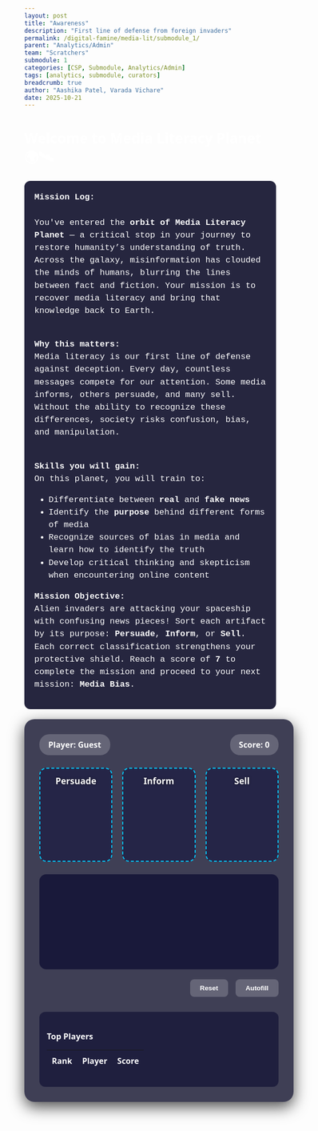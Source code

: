 ```yaml
---
layout: post
title: "Awareness"
description: "First line of defense from foreign invaders"
permalink: /digital-famine/media-lit/submodule_1/
parent: "Analytics/Admin"
team: "Scratchers"
submodule: 1
categories: [CSP, Submodule, Analytics/Admin]
tags: [analytics, submodule, curators]
breadcrumb: true
author: "Aashika Patel, Varada Vichare"
date: 2025-10-21
---
```


# Welcome to Media Literacy Planet 🌍🛰️

<div class="intro-text">
  <strong>Mission Log:</strong><br><br>
  You've entered the <strong>orbit of Media Literacy Planet</strong> — a critical stop in your journey to restore humanity’s understanding of truth. Across the galaxy, misinformation has clouded the minds of humans, blurring the lines between fact and fiction. Your mission is to recover media literacy and bring that knowledge back to Earth. <br><br>

  <strong>Why this matters:</strong><br>
  Media literacy is our first line of defense against deception. Every day, countless messages compete for our attention. Some media informs, others persuade, and many sell. Without the ability to recognize these differences, society risks confusion, bias, and manipulation.<br><br>

  <strong>Skills you will gain:</strong><br>
  On this planet, you will train to:
  <ul>
    <li>Differentiate between <strong>real</strong> and <strong>fake news</strong></li>
    <li>Identify the <strong>purpose</strong> behind different forms of media</li>
    <li>Recognize sources of bias in media and learn how to identify the truth</li>
    <li>Develop critical thinking and skepticism when encountering online content</li>
  </ul>

  <strong>Mission Objective:</strong><br>
  Alien invaders are attacking your spaceship with confusing news pieces! Sort each artifact by its purpose: <strong>Persuade</strong>, <strong>Inform</strong>, or <strong>Sell</strong>. Each correct classification strengthens your protective shield. Reach a score of <strong>7</strong> to complete the mission and proceed to your next mission: <strong>Media Bias</strong>.
</div>

<style>
body {
  min-height: 100vh;
  background: url('https://img.freepik.com/free-vector/space-ship-window-with-space-planets-stars-cartoon-vector-illustration_1284-16119.jpg') no-repeat center center fixed;
  background-size: cover;
  font-family: system-ui, -apple-system, sans-serif;
  color: #ffffff;
  overflow-x: hidden;
}

.intro-text {
  background: rgba(0,0,30,0.85);
  padding: 20px;
  border-radius: 12px;
  font-family: 'Courier New', monospace;
  font-size: 1.05rem;
  margin-bottom: 20px;
  line-height: 1.5;
}

.game-screen {
  position: relative;
  width: 900px;
  max-width: 95%;
  margin: 20px auto;
  background: rgba(0,0,30,0.75);
  border-radius: 20px;
  padding: 30px;
  box-shadow: 0 10px 30px rgba(0,0,0,0.7);
}

.game-header {
  display: flex;
  justify-content: space-between;
  align-items: center;
  margin-bottom: 25px;
}

.info-pill {
  background: rgba(255,255,255,0.2);
  padding: 10px 18px;
  border-radius: 20px;
  font-weight: 700;
  font-size: 1rem;
}

.bins-container {
  display: flex;
  justify-content: space-around;
  margin: 25px 0;
  gap: 20px;
}

.bin {
  flex: 1;
  min-height: 160px;
  background: rgba(0,0,50,0.4);
  border: 2px dashed #00ccff;
  border-radius: 14px;
  padding: 12px;
  display: flex;
  flex-direction: column;
  align-items: center;
  transition: all 0.3s ease;
}

.bin.highlight {
  background: rgba(0,204,255,0.25);
  border-color: #00f;
  transform: translateY(-2px);
}

.bin-label {
  font-weight: 800;
  font-size: 1.1rem;
  margin-bottom: 12px;
  text-shadow: 0 0 4px #00000099;
}

.artifacts-area {
  display: flex;
  flex-wrap: wrap;
  gap: 18px;
  background: rgba(0,0,40,0.6);
  padding: 25px;
  border-radius: 14px;
  min-height: 140px;
  justify-content: center;
}

.artifact {
  width: 140px;
  height: 90px;
  padding: 10px;
  background: #111133;
  border-radius: 10px;
  box-shadow: 0 2px 10px rgba(0,0,0,0.5);
  cursor: grab;
  display: flex;
  align-items: center;
  justify-content: center;
  text-align: center;
  font-size: 0.85rem;
  font-weight: 600;
  color: #ffffff;
}

.artifact.dragging {
  opacity: 0.7;
  transform: scale(0.95);
}

.controls {
  display: flex;
  justify-content: flex-end;
  gap: 15px;
  margin-top: 20px;
}

.btn {
  padding: 10px 20px;
  border-radius: 8px;
  font-weight: 700;
  cursor: pointer;
  border: none;
  transition: all 0.2s ease;
}

.btn-primary {
  background: #00ccff;
  color: black;
}

.btn-ghost {
  background: rgba(255,255,255,0.2);
  color: white;
}

.btn:hover {
  transform: translateY(-1px);
  box-shadow: 0 2px 10px rgba(0,0,0,0.5);
}

.shield {
  position: fixed;
  top: 50%;
  left: 50%;
  transform: translate(-50%, -50%) scale(0);
  width: 300px;
  height: 300px;
  border-radius: 50%;
  border: 6px solid rgba(0,204,255,0.7);
  box-shadow: 0 0 120px rgba(0,204,255,0.4), 0 0 250px rgba(0,204,255,0.2);
  transition: transform 0.3s ease, box-shadow 0.3s ease;
  pointer-events: none;
  z-index: 999;
  opacity: 0.85;
  display: flex;
  align-items: center;
  justify-content: center;
}

.shield img {
  width: 100%;
  height: 100%;
  object-fit: contain;
  opacity: 0.9;
}

.leaderboard {
  margin-top: 30px;
  background: rgba(0,0,40,0.5);
  padding: 15px;
  border-radius: 12px;
}

.leaderboard-table {
  width: 100%;
  border-collapse: collapse;
  color: #ffffff;
}

.leaderboard-table th,
.leaderboard-table td {
  padding: 10px;
  text-align: left;
}

.leaderboard-table tr:nth-child(even) {
  background: rgba(255,255,255,0.05);
}

/* On-screen center notification */
.notification {
  position: fixed;
  top: 50%;
  left: 50%;
  transform: translate(-50%, -50%);
  background: #00ccff;
  color: black;
  padding: 25px 35px;
  border-radius: 12px;
  font-weight: 700;
  font-size: 1.3rem;
  z-index: 1000;
  box-shadow: 0 0 25px rgba(0,0,0,0.6);
  display: none;
  text-align: center;
}

#next-submodule-btn {
  display: none;
  margin-top: 15px;
  background: #00ccff;
  color: black;
  font-weight: 700;
  border: none;
  padding: 12px 25px;
  border-radius: 8px;
  cursor: pointer;
  transition: 0.3s;
}

#next-submodule-btn:hover {
  transform: translateY(-2px);
  box-shadow: 0 0 10px rgba(0,204,255,0.6);
}
</style>

<div class="game-screen">
  <div class="game-header">
    <div class="info-pill" id="player-name">Player: Guest</div>
    <div class="info-pill" id="score">Score: 0</div>
  </div>

  <div class="bins-container">
    <div class="bin" data-bin="Persuade">
      <div class="bin-label">Persuade</div>
      <div class="bin-content"></div>
    </div>
    <div class="bin" data-bin="Inform">
      <div class="bin-label">Inform</div>
      <div class="bin-content"></div>
    </div>
    <div class="bin" data-bin="Sell">
      <div class="bin-label">Sell</div>
      <div class="bin-content"></div>
    </div>
  </div>

  <div class="artifacts-area" id="artifacts"></div>

  <div class="controls">
    <button class="btn btn-ghost" id="reset-btn">Reset</button>
    <button class="btn btn-ghost" id="autofill-btn">Autofill</button>
  </div>

  <div class="shield" id="shield">
    <img src="https://img.freepik.com/premium-vector/security_1162360-7974.jpg?semt=ais_hybrid&w=740&q=80" alt="Shield Icon">
  </div>

  <div class="leaderboard">
    <h3>Top Players</h3>
    <table class="leaderboard-table">
      <thead>
        <tr><th>Rank</th><th>Player</th><th>Score</th></tr>
      </thead>
      <tbody id="leaderboard-body"></tbody>
    </table>
  </div>
</div>

<div class="notification" id="notification">
  Congratulations. Shield Level 1 has been achieved.<br>
  Proceed to the next mission: <strong>Media Bias</strong>.
  <br>
  <button id="next-submodule-btn" onclick="goToNextSubmodule()">Go to Media Bias ➜</button>
</div>

<script>
const ARTIFACTS = [
  { text: "VOTE FOR A GREENER FUTURE!", purpose: "Persuade" },
  { text: "GLOBAL WARMING RISES 1.5°C BY 2030", purpose: "Inform" },
  { text: "BUY THE NEW GALAXY SMARTPHONE TODAY!", purpose: "Sell" },
  { text: "JOIN SOCIAL MOVEMENT FOR EDUCATION REFORM", purpose: "Persuade" },
  { text: "LOCAL ELECTION RESULTS ANNOUNCED", purpose: "Inform" },
  { text: "LIMITED EDITION SNEAKERS AVAILABLE ONLINE", purpose: "Sell" },
  { text: "SUPPORT ANIMAL WELFARE CAMPAIGNS", purpose: "Persuade" },
  { text: "NASA DISCOVERS NEW EXOPLANET", purpose: "Inform" }
];

let score = 0;
let currentPlayer = "Guest";
let placedArtifacts = new Set();
let shieldGrowing = false;

const scoreDisplay = document.getElementById("score");
const playerDisplay = document.getElementById("player-name");
const artifactsArea = document.getElementById("artifacts");
const bins = document.querySelectorAll(".bin");
const shieldEl = document.getElementById("shield");
const notification = document.getElementById("notification");
const nextBtn = document.getElementById("next-submodule-btn");

function updateDisplays() {
  scoreDisplay.textContent = `Score: ${score}`;
  playerDisplay.textContent = `Player: ${currentPlayer}`;
}

function createArtifactCard(artifact, index) {
  const div = document.createElement("div");
  div.className = "artifact";
  div.textContent = artifact.text;
  div.draggable = true;
  div.dataset.purpose = artifact.purpose;
  div.dataset.id = `artifact-${index}`;

  div.addEventListener("dragstart", (e) => {
    if (placedArtifacts.has(div.dataset.id)) { e.preventDefault(); return; }
    div.classList.add("dragging");
    e.dataTransfer.setData("text/plain", div.dataset.id);
  });

  div.addEventListener("dragend", () => div.classList.remove("dragging"));

  return div;
}

function initGame() {
  artifactsArea.innerHTML = '';
  document.querySelectorAll(".bin-content").forEach(b => b.innerHTML = '');
  placedArtifacts.clear();
  score = 0;
  shieldGrowing = false;
  shieldEl.style.transform = 'translate(-50%, -50%) scale(0)';
  notification.style.display = 'none';
  nextBtn.style.display = 'none';
  updateDisplays();

  ARTIFACTS.sort(() => Math.random() - 0.5).forEach((artifact, i) => {
    artifactsArea.appendChild(createArtifactCard(artifact, i));
  });
}

bins.forEach(bin => {
  bin.addEventListener("dragover", e => { e.preventDefault(); bin.classList.add("highlight"); });
  bin.addEventListener("dragleave", () => bin.classList.remove("highlight"));
  bin.addEventListener("drop", e => {
    e.preventDefault();
    bin.classList.remove("highlight");
    const id = e.dataTransfer.getData("text/plain");
    const artifact = document.querySelector(`[data-id="${id}"]`);
    if (!artifact || placedArtifacts.has(id)) return;

    if (artifact.dataset.purpose === bin.dataset.bin) {
      bin.querySelector(".bin-content").appendChild(artifact);
      placedArtifacts.add(id);
      score++;
      showShieldEffect();
      if (score >= 7 && !shieldGrowing) { showShieldComplete(); }
    } else {
      artifact.animate([{ transform: "translateX(0)" }, { transform: "translateX(-5px)" }, { transform: "translateX(5px)" }, { transform: "translateX(0)" }], { duration: 300 });
    }
    updateDisplays();
  });
});

function showShieldEffect() {
  let currentScale = parseFloat(shieldEl.style.transform.match(/scale\(([\d.]+)\)/)?.[1]) || 0;
  shieldEl.style.transform = `translate(-50%, -50%) scale(${currentScale + 0.15})`;
}

function showShieldComplete() {
  shieldGrowing = true;
  let scale = parseFloat(shieldEl.style.transform.match(/scale\(([\d.]+)\)/)?.[1]) || 1;
  shieldEl.style.display = 'flex';
  notification.style.display = 'block';
  nextBtn.style.display = 'inline-block';

  function grow() {
    scale += 0.05;
    shieldEl.style.transform = `translate(-50%, -50%) scale(${scale})`;
    if (scale < 15) {
      requestAnimationFrame(grow);
    } else {
      setTimeout(() => {
        shieldEl.style.display = 'none';
        notification.style.display = 'none';
      }, 2000);
    }
  }
  grow();
}

function autofillArtifacts() {
  ARTIFACTS.forEach((a, i) => {
    const bin = Array.from(bins).find(b => b.dataset.bin === a.purpose);
    const artifact = document.querySelector(`[data-id="artifact-${i}"]`);
    bin.querySelector(".bin-content").appendChild(artifact);
    placedArtifacts.add(artifact.dataset.id);
    score++;
    showShieldEffect();
  });
  updateDisplays();
  if (score >= 7 && !shieldGrowing) { showShieldComplete(); }
}

function goToNextSubmodule() {
  window.location.href = "{{ site.baseurl }}/digital-famine/media-lit/submodule_2/";
}

document.getElementById("reset-btn").addEventListener("click", initGame);
document.getElementById("autofill-btn").addEventListener("click", autofillArtifacts);

updateDisplays();
initGame();
</script>
